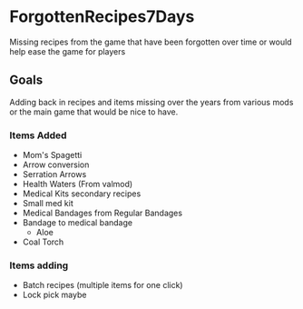 # ForgottenRecipes7Days
Missing recipes from the game that have been forgotten over time or would help ease the game for players

## Goals
Adding back in recipes and items missing over the years from various mods or the main game that would be nice to have. 

### Items Added

* Mom's Spagetti
* Arrow conversion
* Serration Arrows
* Health Waters (From valmod)
* Medical Kits secondary recipes
* Small med kit
* Medical Bandages from Regular Bandages
* Bandage to medical bandage
  * Aloe
* Coal Torch
  
### Items adding

* Batch recipes (multiple items for one click)
* Lock pick maybe